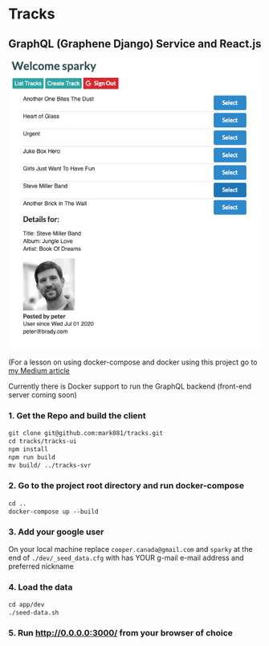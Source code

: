 # Tracks
## GraphQL (Graphene Django) Service and React.js

![Logo](/tracks.png)

(For a lesson on using docker-compose and docker using this project go to [my Medium article](https://medium.com/@markcooper_18226/running-multiple-services-in-a-single-docker-container-59f76aee3afb)

Currently there is Docker support to run the GraphQL backend (front-end server coming soon)

### 1. Get the Repo and build the client
```
git clone git@github.com:mark081/tracks.git
cd tracks/tracks-ui
npm install
npm run build
mv build/ ../tracks-svr
```

### 2. Go to the project root directory and run docker-compose
```
cd ..
docker-compose up --build
```

### 3. Add your google user
On your local machine replace `cooper.canada@gmail.com` and `sparky` at the end of `./dev/_seed_data.cfg` with has YOUR g-mail e-mail address and preferred nickname


### 4. Load the data

```
cd app/dev
./seed-data.sh
```

### 5. Run http://0.0.0.0:3000/ from your browser of choice

